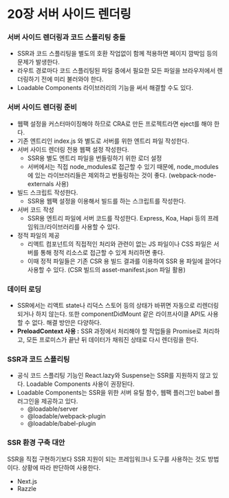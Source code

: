 # 20장 서버 사이드 렌더링

### 서버 사이드 렌더링과 코드 스플리팅 충돌

- SSR과 코드 스플리팅을 별도의 호환 작업없이 함께 적용하면 페이지 깜박임 등의 문제가 발생한다.
- 라우트 경로마다 코드 스플리팅된 파일 중에서 필요한 모든 파일을 브라우저에서 렌더링하기 전에 미리 불러와야 한다.
- Loadable Components 라이브러리의 기능을 써서 해결할 수도 있다.

### 서버 사이드 렌더링 준비

- 웹팩 설정을 커스터마이징해야 하므로 CRA로 만든 프로젝트라면 eject를 해야 한다.
- 기존 엔트리인 index.js 와 별도로 서버를 위한 엔트리 파일 작성한다.
- 서버 사이드 렌더링 전용 웹팩 설정 작성한다.
  - SSR용 별도 엔트리 파일을 번들링하기 위한 로더 설정
  - 서버에서는 직접 node_modules로 접근할 수 있기 때문에, node_modules에 있는 라이브러리들은 제외하고 번들링하는 것이 좋다. (webpack-node-externals 사용)
- 빌드 스크립트 작성한다.
  - SSR용 웹팩 설정을 이용해서 빌드를 하는 스크립트를 작성한다.
- 서버 코드 작성
  - SSR용 엔트리 파일에 서버 코드를 작성한다. Express, Koa, Hapi 등의 프레임워크/라이브러리를 사용할 수 있다.
- 정적 파일의 제공
  - 리액트 컴포넌트의 직접적인 처리와 관련이 없는 JS 파일이나 CSS 파일은 서버를 통해 정적 리소스로 접근할 수 있게 처리하면 좋다.
  - 이때 정적 파일들은 기존 CSR 용 빌드 결과를 이용하여 SSR 용 파일에 끌어다 사용할 수 있다. (CSR 빌드의 asset-manifest.json 파일 활용)

### 데이터 로딩

- SSR에서는 리액트 state나 리덕스 스토어 등의 상태가 바뀌면 자동으로 리렌더링되거나 하지 않는다. 또한 componentDidMount 같은 라이프사이클 API도 사용할 수 없다. 해결 방안은 다양하다.
- **PreloadContext 사용 :** SSR 과정에서 처리해야 할 작업들을 Promise로 처리하고, 모든 프로미스가 끝난 뒤 데이터가 채워진 상태로 다시 렌더링을 한다.

### SSR과 코드 스플리팅

- 공식 코드 스플리팅 기능인 React.lazy와 Suspense는 SSR를 지원하지 않고 있다. Loadable Components 사용이 권장된다.
- Loadable Components는 SSR을 위한 서버 유틸 함수, 웹팩 플러그인 babel 플러그인을 제공하고 있다.
  - @loadable/server
  - @loadable/webpack-plugin
  - @loadable/babel-plugin

### SSR 환경 구축 대안

SSR을 직접 구현하기보다 SSR 지원이 되는 프레임워크나 도구를 사용하는 것도 방법이다. 상황에 따라 판단하여 사용한다.

- Next.js
- Razzle
